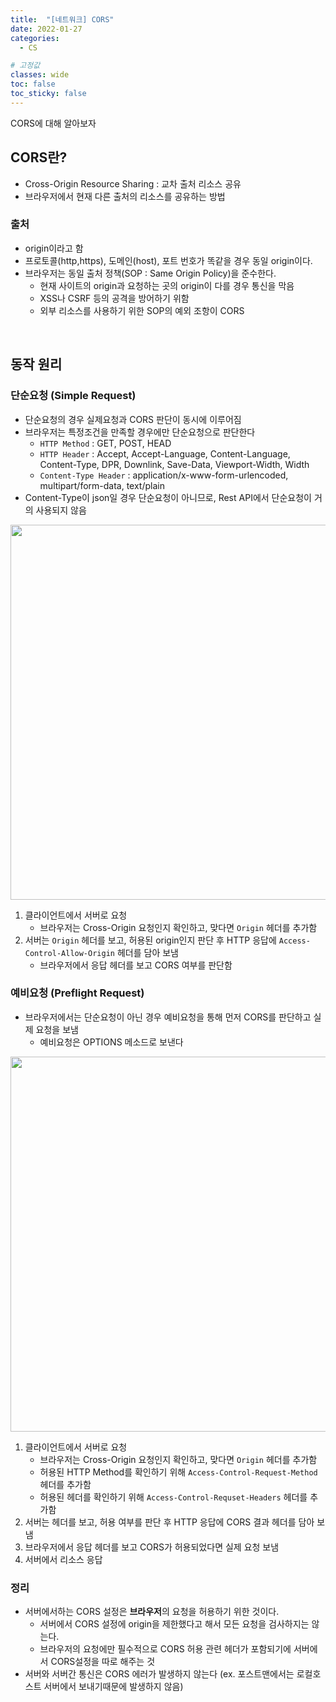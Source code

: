 ```yaml
---
title:  "[네트워크] CORS"
date: 2022-01-27
categories:
  - CS

# 고정값
classes: wide
toc: false
toc_sticky: false
---
```


CORS에 대해 알아보자


## CORS란?

- Cross-Origin Resource Sharing : 교차 출처 리소스 공유
- 브라우저에서 현재 다른 출처의 리소스를 공유하는 방법

### 출처

- origin이라고 함
- 프로토콜(http,https), 도메인(host), 포트 번호가 똑같을 경우 동일 origin이다.
- 브라우저는 동일 출처 정책(SOP : Same Origin Policy)을 준수한다.
    - 현재 사이트의 origin과 요청하는 곳의 origin이 다를 경우 통신을 막음
    - XSS나 CSRF 등의 공격을 방어하기 위함
    - 외부 리소스를 사용하기 위한 SOP의 예외 조항이 CORS

<br>

## 동작 원리

### 단순요청 (Simple Request)

- 단순요청의 경우 실제요청과 CORS 판단이 동시에 이루어짐
- 브라우저는 특정조건을 만족할 경우에만 단순요청으로 판단한다
    - `HTTP Method` : GET, POST, HEAD
    - `HTTP Header` : Accept, Accept-Language, Content-Language, Content-Type, DPR, Downlink, Save-Data, Viewport-Width, Width
    - `Content-Type Header` : application/x-www-form-urlencoded, multipart/form-data, text/plain
- Content-Type이 json일 경우 단순요청이 아니므로, Rest API에서 단순요청이 거의 사용되지 않음

<image width="600" src="https://user-images.githubusercontent.com/71180414/131894207-18a22b10-0ed5-4e8a-8254-3e9c7a310a4a.png">

1. 클라이언트에서 서버로 요청
    - 브라우저는 Cross-Origin 요청인지 확인하고, 맞다면 `Origin` 헤더를 추가함
2. 서버는 `Origin` 헤더를 보고, 허용된 origin인지 판단 후 HTTP 응답에 `Access-Control-Allow-Origin` 헤더를 담아 보냄
    - 브라우저에서 응답 헤더를 보고 CORS 여부를 판단함

### 예비요청 (Preflight Request)

- 브라우저에서는 단순요청이 아닌 경우 예비요청을 통해 먼저 CORS를 판단하고 실제 요청을 보냄
    - 예비요청은 OPTIONS 메소드로 보낸다

<image width="600" src="https://user-images.githubusercontent.com/71180414/131888677-4b4b38a8-b3c5-411c-bfbe-e479ad36c17c.png">

1. 클라이언트에서 서버로 요청
    - 브라우저는 Cross-Origin 요청인지 확인하고, 맞다면 `Origin` 헤더를 추가함
    - 허용된 HTTP Method를 확인하기 위해 `Access-Control-Request-Method` 헤더를 추가함
    - 허용된 헤더를 확인하기 위해 `Access-Control-Requset-Headers` 헤더를 추가함
2. 서버는 헤더를 보고, 허용 여부를 판단 후 HTTP 응답에 CORS 결과 헤더를 담아 보냄
3. 브라우저에서 응답 헤더를 보고 CORS가 허용되었다면 실제 요청 보냄
4. 서버에서 리소스 응답

### 정리

- 서버에서하는 CORS 설정은 **브라우저**의 요청을 허용하기 위한 것이다.
    - 서버에서 CORS 설정에 origin을 제한했다고 해서 모든 요청을 검사하지는 않는다.
    - 브라우저의 요청에만 필수적으로 CORS 허용 관련 헤더가 포함되기에 서버에서 CORS설정을 따로 해주는 것
- 서버와 서버간 통신은 CORS 에러가 발생하지 않는다 (ex. 포스트맨에서는 로컬호스트 서버에서 보내기때문에 발생하지 않음)

<br>